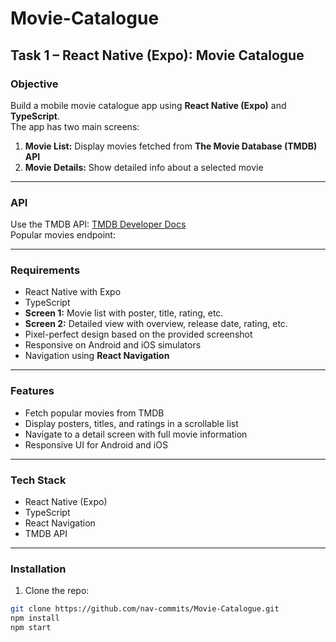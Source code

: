 # Movie-Catalogue

## Task 1 – React Native (Expo): Movie Catalogue

### Objective
Build a mobile movie catalogue app using **React Native (Expo)** and **TypeScript**.  
The app has two main screens:  

1. **Movie List:** Display movies fetched from **The Movie Database (TMDB) API**  
2. **Movie Details:** Show detailed info about a selected movie  

---

### API
Use the TMDB API: [TMDB Developer Docs](https://developers.themoviedb.org/3)  
Popular movies endpoint:  


---

### Requirements
- React Native with Expo  
- TypeScript  
- **Screen 1:** Movie list with poster, title, rating, etc.  
- **Screen 2:** Detailed view with overview, release date, rating, etc.  
- Pixel-perfect design based on the provided screenshot  
- Responsive on Android and iOS simulators  
- Navigation using **React Navigation**  

---

### Features
- Fetch popular movies from TMDB  
- Display posters, titles, and ratings in a scrollable list  
- Navigate to a detail screen with full movie information  
- Responsive UI for Android and iOS  

---

### Tech Stack
- React Native (Expo)  
- TypeScript  
- React Navigation  
- TMDB API  

---

### Installation
1. Clone the repo:  
```bash
git clone https://github.com/nav-commits/Movie-Catalogue.git
npm install
npm start

